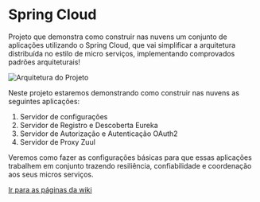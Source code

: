 # Spring Cloud
Projeto que demonstra como construir nas nuvens um conjunto de aplicações utilizando o Spring Cloud, que vai simplificar a arquitetura distribuída no estilo de micro serviços, implementando comprovados padrões arquiteturais! 

![Arquitetura do Projeto](https://github.com/wwenceslau/spring-cloud/blob/master/docs/Spring%20Cloud.png)

Neste projeto estaremos demonstrando como construir nas nuvens as seguintes aplicações:
1. Servidor de configurações
2. Servidor de Registro e Descoberta Eureka
3. Servidor de Autorização e Autenticação OAuth2
4. Servidor de Proxy Zuul

Veremos como fazer as configurações básicas para que essas aplicações trabalhem em conjunto trazendo resiliência, confiabilidade e coordenação aos seus micros serviços. 

[Ir para as páginas da wiki](https://github.com/wwenceslau/spring-cloud/wiki/Spring-Cloud---Objetivo)
